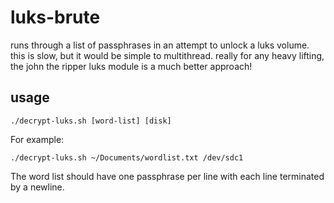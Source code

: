 # luks-brute

runs through a list of passphrases in an attempt to unlock a luks volume. this is slow, but it would be simple to multithread. really for any heavy lifting, the john the ripper luks module is a much better approach!

## usage

    ./decrypt-luks.sh [word-list] [disk]

For example:

    ./decrypt-luks.sh ~/Documents/wordlist.txt /dev/sdc1

The word list should have one passphrase per line with each line terminated by a newline.